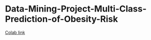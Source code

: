 # Data-Mining-Project-Multi-Class-Prediction-of-Obesity-Risk
[Colab link](https://colab.research.google.com/drive/1i7T6-Gnud-1R9vsw6HmF4teHtXsHDlM1) 
